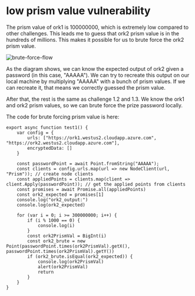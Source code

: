 <h1>low prism value vulnerability</h1>

The prism value of ork1 is 100000000, which is extremely low compared to other challenges. This leads me to guess that ork2 prism value is in the hundreds of millions. This makes it possible for us to brute force the ork2 prism value.

![brute-force-flow](diagram/bruteforce.png)

As the diagram shows, we can know the expected output of ork2 given a password (in this case, "AAAAA"). We can try to recreate this output on our local machine by multiplying "AAAAA" with a bunch of prism values. If we can recreate it, that means we correctly guessed the prism value. 

After that, the rest is the same as challenge 1.2 and 1.3. We know the ork1 and ork2 prism values, so we can brute force the prize password locally.

The code for brute forcing prism value is here:

```
export async function test1() { 
    var config = {
        urls: ["https://ork1.westus2.cloudapp.azure.com", "https://ork2.westus2.cloudapp.azure.com"],
        encryptedData: []
    }

    const passwordPoint = await Point.fromString("AAAAA");
    const clients = config.urls.map(url => new NodeClient(url, "Prism")); // create node clients
    const appliedPoints = clients.map(client => client.Apply(passwordPoint)); // get the applied points from clients
    const promises = await Promise.all(appliedPoints)
    const ork2_expected = promises[1]
    console.log("ork2_output:")
    console.log(ork2_expected)

    for (var i = 0; i >= 300000000; i++) {
        if (i % 1000 == 0) {
            console.log(i)
        }
        const ork2PrismVal = BigInt(i)
        const ork2_brute = new Point(passwordPoint.times(ork2PrismVal).getX(), passwordPoint.times(ork2PrismVal).getY())
        if (ork2_brute.isEqual(ork2_expected)) {
            console.log(ork2PrismVal)
            alert(ork2PrismVal)
            return
        }
    }
}
```
